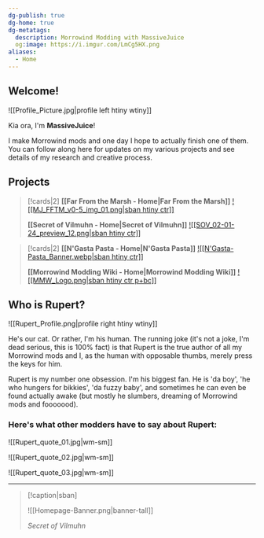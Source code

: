 ```yaml
---
dg-publish: true
dg-home: true
dg-metatags:
  description: Morrowind Modding with MassiveJuice
  og:image: https://i.imgur.com/LmCg5HX.png
aliases:
  - Home
---
```


## Welcome! 

![[Profile_Picture.jpg|profile left htiny wtiny]]

Kia ora, I'm **MassiveJuice**!

I make Morrowind mods and one day I hope to actually finish one of them. You can follow along here for updates on my various projects and see details of my research and creative process.

## Projects

> [!cards|2]
> **[[Far From the Marsh - Home|Far From the Marsh]]**
> [![[MJ_FFTM_v0-5_img_01.png|sban htiny ctr]]](https://morrowind-modding-with-massivejuice.vercel.app/00-projects/far-from-the-marsh/far-from-the-marsh-home/)
> 
> **[[Secret of Vilmuhn - Home|Secret of Vilmuhn]]**
> [![[SOV_02-01-24_preview_12.png|sban htiny ctr]]](https://morrowind-modding-with-massivejuice.vercel.app/00-projects/secret-of-vilmuhn/secret-of-vilmuhn-home/)

> [!cards|2]
> **[[N'Gasta Pasta - Home|N'Gasta Pasta]]**
> [![[N'Gasta-Pasta_Banner.webp|sban htiny ctr]]](https://morrowind-modding-with-massivejuice.vercel.app/00-projects/n-gasta-pasta/n-gasta-pasta-home/)
> 
> **[[Morrowind Modding Wiki - Home|Morrowind Modding Wiki]]**
> [![[MMW_Logo.png|sban htiny ctr p+bc]]](https://morrowind-modding-with-massivejuice.vercel.app/00-projects/morrowind-modding-wiki/morrowind-modding-wiki-home/)


## Who is Rupert?

![[Rupert_Profile.png|profile right htiny wtiny]]

He's our cat. Or rather, I'm his human. The running joke (it's not a joke, I'm dead serious, this is 100% fact) is that Rupert is the true author of all my Morrowind mods and I, as the human with opposable thumbs, merely press the keys for him. 

Rupert is my number one obsession. I'm his biggest fan. He is 'da boy', 'he who hungers for bikkies', 'da fuzzy baby', and sometimes he can even be found actually awake (but mostly he slumbers, dreaming of Morrowind mods and fooooood).

### Here's what other modders have to say about Rupert:

![[Rupert_quote_01.jpg|wm-sm]]

![[Rupert_quote_02.jpg|wm-sm]]

![[Rupert_quote_03.jpg|wm-sm]]

---

> [!caption|sban]
> 
> ![[Homepage-Banner.png|banner-tall]]
> 
> _Secret of Vilmuhn_
